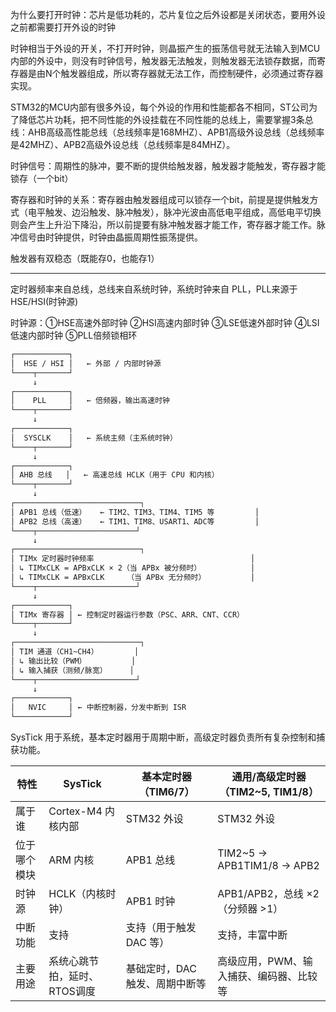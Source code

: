 为什么要打开时钟：芯片是低功耗的，芯片复位之后外设都是关闭状态，要用外设之前都需要打开外设的时钟

时钟相当于外设的开关，不打开时钟，则晶振产生的振荡信号就无法输入到MCU内部的外设中，则没有时钟信号，触发器无法触发，则触发器无法锁存数据，而寄存器是由N个触发器组成，所以寄存器就无法工作，而控制硬件，必须通过寄存器实现。



STM32的MCU内部有很多外设，每个外设的作用和性能都各不相同，ST公司为了降低芯片功耗，把不同性能的外设挂载在不同性能的总线上，需要掌握3条总线：AHB高级高性能总线（总线频率是168MHZ）、APB1高级外设总线（总线频率是42MHZ）、APB2高级外设总线（总线频率是84MHZ）。



时钟信号：周期性的脉冲，要不断的提供给触发器，触发器才能触发，寄存器才能锁存（一个bit）



寄存器和时钟的关系：寄存器由触发器组成可以锁存一个bit，前提是提供触发方式（电平触发、边沿触发、脉冲触发），脉冲光波由高低电平组成，高低电平切换则会产生上升沿下降沿，所以前提要有脉冲触发器才能工作，寄存器才能工作。脉冲信号由时钟提供，时钟由晶振周期性振荡提供。

触发器有双稳态（既能存0，也能存1）

------

定时器频率来自总线，总线来自系统时钟，系统时钟来自 PLL，PLL来源于 HSE/HSI(时钟源)

时钟源：①HSE高速外部时钟 	②HSI高速内部时钟	③LSE低速外部时钟	④LSI低速内部时钟	⑤PLL倍频锁相环

```diff
┌────────────┐
│  HSE / HSI │   ← 外部 / 内部时钟源
└────┬───────┘
     ↓
┌────────────┐
│    PLL     │   ← 倍频器，输出高速时钟
└────┬───────┘
     ↓
┌────────────┐
│  SYSCLK    │   ← 系统主频（主系统时钟）
└────┬───────┘
     ↓
┌────────────┐
│ AHB 总线   │   ← 高速总线 HCLK（用于 CPU 和内核）
└────┬───────┘
     ↓
┌────────────────────────────┐
│ APB1 总线（低速）   ← TIM2、TIM3、TIM4、TIM5 等         │
│ APB2 总线（高速）   ← TIM1、TIM8、USART1、ADC等         │
└────┬──────────────────────┘
     ↓
┌────────────────────────────┐
│ TIMx 定时器时钟频率                                   │
│ ↳ TIMxCLK = APBxCLK × 2（当 APBx 被分频时）           │
│ ↳ TIMxCLK = APBxCLK     （当 APBx 无分频时）          │
└────┬──────────────────────┘
     ↓
┌────────────┐
│ TIMx 寄存器 │ ← 控制定时器运行参数（PSC、ARR、CNT、CCR）
└────┬───────┘
     ↓
┌────────────────────────────┐
│ TIM 通道（CH1~CH4）        │
│ ↳ 输出比较（PWM）          │
│ ↳ 输入捕获（测频/脉宽）     │
└────┬──────────────────────┘
     ↓
┌────────────┐
│   NVIC     │ ← 中断控制器，分发中断到 ISR
└────────────┘
```



SysTick 用于系统，基本定时器用于周期中断，高级定时器负责所有复杂控制和捕获功能。

| 特性         | **SysTick**                  | **基本定时器（TIM6/7）**       | **通用/高级定时器（TIM2~5, TIM1/8）**   |
| ------------ | ---------------------------- | ------------------------------ | --------------------------------------- |
| 属于谁       | Cortex-M4 内核内部           | STM32 外设                     | STM32 外设                              |
| 位于哪个模块 | ARM 内核                     | APB1 总线                      | TIM2~5 → APB1TIM1/8 → APB2              |
| 时钟源       | HCLK（内核时钟）             | APB1 时钟                      | APB1/APB2，总线 ×2（分频器 >1）         |
| 中断功能     | 支持                         | 支持（用于触发 DAC 等）        | 支持，丰富中断                          |
| 主要用途     | 系统心跳节拍，延时、RTOS调度 | 基础定时，DAC 触发、周期中断等 | 高级应用，PWM、输入捕获、编码器、比较等 |

